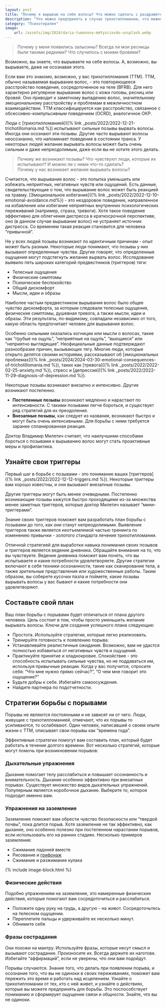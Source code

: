 ```yaml
---
layout: post
title: "Почему я вырываю на себе волосы? Что можно сделать с раздражителями"
description: "Что можно предпринять в случае трихотилломании, что можно сделать самостоятельно без помощи психолога"
category: "Психотерапия"
image:
    url: /assets/img/2024/daria-tumanova-mmYyzczxvdo-unsplash.webp
---
```


> Почему у меня появились залысины? Всегда ли мои ресницы были такими редкими? Что случилось с моими бровями?

Возможно, вы знаете, что вырываете на себе волосы. А, возможно, вы вырываете, даже не осознавая этого.

Если вам это знакомо, возможно, у вас трихотилломания (ТТМ). ТТМ, обычно называемая вырывание волос, - это повторяющееся расстройство поведения, 
сосредоточенное на теле (BFRB). Для него характерно регулярное вырывание волос с кожи головы, ресниц или бровей. Оно приводит к заметному выпадению 
волос, значительному эмоциональному расстройству и проблемам в межличностном взаимодействии. ТТМ классифицируется как расстройство, 
связанное с обсессивно-компульсивным поведением (OCRD), аналогичное ОКР.

Люди с [трихотилломанией]({% link _posts/2022/2022-12-21-trichotillomania.md %}) испытывают сильные позывы вырвать волосы. Иногда они осознают эти позывы. Другие часто вырывают волосы неосознанно, что напоминает 
поведение в состоянии транса. У некоторых людей желание вырывать волосы может быть очень сильным и даже непреодолимым, даже если вы не хотите этого делать.

> Почему же возникают позывы? Что чувствуют люди, которые их испытывают? И можно ли с ними что-то сделать?   
> Почему у нас возникает желание вырывать волосы?

Считается, что вырывание волос - это попытка уменьшить или избежать неприятных, негативных чувств или ощущений. Есть данные, свидетельствующие 
о том, что вырывание волос может быть реакцией на травму. [Эмоциональное избегание]({% link _posts/2022/2022-12-10-emotional-avoidance.md%}) - это нездоровое поведение, направленное на избавление или избегание неприятных 
внутренних психологических переживаний (например, страха, тревоги). Хотя такое поведение эффективно для облегчения дистресса в краткосрочной перспективе,
оно (в данном случае вырывание волос) не устраняет источник дистресса. Со временем такая реакция становится для человека “привычной”.

Не у всех людей позывы возникают по идентичным причинам - опыт может быть разным. Некоторые люди понимают, что позывы у них вызывают определенные чувства. 
Другие говорят, что определенные ощущения могут подстегнуть желание вырвать волос. Исследование выявило пять широких категорий предвестников (триггеров) тяги:

- Телесные ощущения
- Физические симптомы
- Психическое беспокойство
- Общий дискомфорт
- Мысли, идеи и образы

Наиболее частым предвестником вырывания волос было общее чувство дискомфорта, за которым следовали телесные ощущения, физические симптомы, 
душевная тревога, а также мысли, идеи и образы. Эти результаты, по-видимому, совпадали независимо от того, какую область предпочитает человек для вырывания волос.

Особенно сильными оказались когниции или мысли о волосах, такие как “грубые на ощупь”, “неприятные на ощупь”, “вьющиеся” или “неприятно выглядящие”. 
Неофициальные данные подтверждают разнообразие причин, вызывающих тягу. Многие люди, которые открыто делятся своими историями, рассказывают об [эмоциональных проблемах]({% link _posts/2024/2024-03-30-emotional-consequences-of-trichotillomania.md %}),
таких как [тревога]({% link _posts/2022/2022-02-25-anxiety.md %}), стресс и [депрессия]({% link _posts/2022/2022-11-29-diagnosis-of-depression.md %}).

Некоторые позывы возникают внезапно и интенсивно. Другие возникают постепенно.

- **Постепенные позывы** возникают медленно и нарастают по интенсивности. С такими позывами легче бороться, и существует ряд стратегий для их преодоления.
- **Внезапные позывы**, как следует из названия, возникают быстро и могут быть очень интенсивными. Для борьбы с ними требуется заранее спланированная реакция.

Доктор Владимир Милетич считает, что наилучшими способами бороться с позывами к вырыванию волос могут стать проактивные меры и профилактика.

## Узнайте свои триггеры

Первый шаг в борьбе с позывами - это понимание ваших [триггеров]({% link _posts/2022/2022-12-12-triggers.md %}). Некоторые триггеры вам хорошо известны, и они вызывают внезапные позывы.

Другие триггеры могут быть менее очевидными. Постепенно возникающие позывы кажутся быстро проходящими из-за множества менее 
заметных триггеров, которые доктор Милетич называет “мини-триггерами”.

Знание своих триггеров поможет вам разработать план борьбы с позывами до того, как они станут непреодолимыми. Выявление триггеров 
также является неотъемлемой частью тренинга по изменению привычки - золотого стандарта лечения трихотилломании.

Отличной стратегией для выработки навыка понимания своих позывов и триггеров является ведение дневника. Обращайте внимание на то, 
что вы чувствуете. Ведение дневника поможет вам понять, что вы испытываете и какие потребности удовлетворяете. Другие стратегии 
включают в себя техники осознанности, такие как сканирование тела, а также зрительные представления или художественные работы. 
Таким образом, вы соберете кусочки пазла и поймете, какие позывы вырывать волосы у вас бывают и какие потребности они удовлетворяют.

## Составьте свой план

Ваш план борьбы с порывами будет отличаться от плана другого человека. Цель состоит в том, чтобы просто уменьшить желание вырывать волосы. Ключи для создания успешного плана следующие:

- Простота. Используйте стратегии, которые легко реализовать.
- Тренируйте готовность к появлению порыва.
- Устанавливайте реалистичные ожидания. Возможно, вам не удастся полностью избавиться от негативных чувств и ощущений.
- Практикуйте принятие и хладнокровие. Спокойствие - это способность испытывать сильные чувства, но не поддаваться им, используя привычные реакции. 
Когда у вас получится, спросите себя: “Что мне нужно прямо сейчас?”, “О чем мне говорит это ощущение?”
- Будьте добры к себе. Избегайте самоосуждения.
- Найдите партнера по подотчетности.

## Стратегии борьбы с порывами

Порывы не являются постоянными и не зависят ни от чего. Люди, живущие с трихотилломанией, отмечают, что их порывы то усиливаются, то ослабевают. 
Один человек, написавший о своем опыте жизни с ТТМ, описывает свои порывы как “времена года”.

Эффективные стратегии помогут вам составить план, который будет работать в течение долгого времени. Вот несколько стратегий, 
которые могут помочь при возникновении порывов:

### Дыхательные упражнения 
Дыхание помогает телу расслабиться и повышает осознанность и внимательность. Дыхание особенно 
эффективно при внезапных порывах. Существует множество видов дыхательных упражнений. Популярным является коробочное дыхание. Выберите то, которое подходит именно вам.

### Упражнения на заземление 
Заземление поможет вам обрести чувство безопасности или “твердой почвы”, пока длится порыв. 
Хотя заземление не так эффективно, как дыхание, оно особенно полезно при постепенном нарастании порывов, если использовать его на ранних стадиях. Несколько примеров заземления:

- Сжимание ладоней вместе
- Рисование и <a href="https://ru.wikipedia.org/wiki/%D0%93%D1%80%D0%B8%D1%84%D0%BE%D0%BD%D0%B0%D0%B6" rel="nofollow">грифонаж</a>
- Сжимание и разжимание кулака

{% include image-block.html %}

### Физические действия
Подобно упражнениям на заземление, это намеренные физические действия, которые помогают вам сосредоточиться и расслабиться.

- Положите одну руку на грудь, а другую - на живот. Сосредоточьтесь на телесном ощущении.
- Переплетите пальцы и удерживайте их несколько минут.
- Обнимите себя

### Фразы сострадания
Они похожи на мантру. Используйте фразы, которые несут смысл и вызывают сострадание. Произносите их. 
Всегда держите их наготове. Избегайте “аффирмаций”, если не уверены, что они вам подойдут.

Порывы случаются. Знание того, что делать при появлении порыва, и осознание того, что вы не одиноки в своих переживаниях,
поможет вам пережить это время и работать над исцелением. Узнайте о трихотилломании от тех, кто с ней живет, и узнайте о действиях, которые 
вы можете предпринять для борьбы. Это поспособствует пониманию и сформирует ощущение связи и общности. Знайте, что вы не одиноки.

